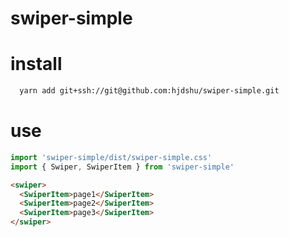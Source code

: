 # swiper-simple

# install

``` bash
  yarn add git+ssh://git@github.com:hjdshu/swiper-simple.git
```

# use

``` javascript
import 'swiper-simple/dist/swiper-simple.css'
import { Swiper, SwiperItem } from 'swiper-simple'
```

``` html
<swiper>
  <SwiperItem>page1</SwiperItem>
  <SwiperItem>page2</SwiperItem>
  <SwiperItem>page3</SwiperItem>
</swiper>
```
